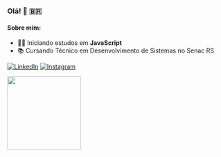 ### Olá! 👋 🇧🇷

#### Sobre mim:

- 👨‍💻 Iniciando estudos em **JavaScript**
- 📚 Cursando Técnico em Desenvolvimento de Sistemas no Senac RS

[![LinkedIn](https://img.shields.io/badge/LinkedIn-000000?style=for-the-badge&logo=linkedin&logoColor=white)](https://www.linkedin.com/in/muriloconsul/)
[![Instagram](https://img.shields.io/badge/Instagram-000000?style=for-the-badge&logo=instagram&logoColor=white)](https://www.instagram.com/muriloconsuldev/)

<a href="https://github.com/muriloconsul">
  <img height=170 align="center" src="https://github-readme-stats-sigma-five.vercel.app/api/top-langs/?username=muriloconsul&layout=donut&theme=graywhite" />
</a>
